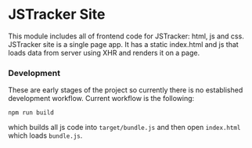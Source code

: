 # JSTracker Site

This module includes all of frontend code for JSTracker: html, js and css. JSTracker site is a
single page app. It has a static index.html and js that loads data from server using XHR and
renders it on a page.

### Development

These are early stages of the project so currently there is no established development workflow.
Current workflow is the following:

```shell
npm run build
```

which builds all js code into `target/bundle.js` and then open `index.html` which loads `bundle.js`.